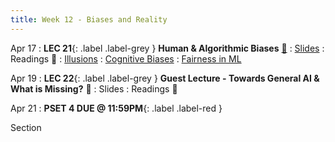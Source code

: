 ```yaml
---
title: Week 12 - Biases and Reality
---
```


Apr 17
: **LEC 21**{: .label .label-grey } **Human & Algorithmic Biases** [🎥](https://harvard.hosted.panopto.com/Panopto/Pages/Viewer.aspx?id=4a0b889e-f266-4ff2-b031-afa1010619a6) 
  : [Slides](https://canvas.harvard.edu/files/17336763/download?download_frd=1)
: Readings 📖
: [Illusions](https://www.vox.com/science-and-health/20978285/optical-illusion-science-humility-reality-polarization)
: [Cognitive Biases](https://canvas.harvard.edu/files/17335803/download?download_frd=1)
: [Fairness in ML](https://fairmlbook.org/introduction.html)

Apr 19
: **LEC 22**{: .label .label-grey } **Guest Lecture - Towards General AI & What is Missing?** 🎥
  : Slides
: Readings 📖


Apr 21
: **PSET 4 DUE @ 11:59PM**{: .label .label-red }

Section

